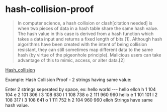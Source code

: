 # hash-collision-proof

> In computer science, a hash collision or clash[citation needed] is when two pieces of data in a hash table share the same hash value. The hash value in this case is derived from a hash function which takes a data input and returns a fixed length of bits.[1]. Although hash algorithms have been created with the intent of being collision resistant, they can still sometimes map different data to the same hash (by virtue of the pigeonhole principle). Malicious users can take advantage of this to mimic, access, or alter data.[2]

[Hash_collision](https://en.wikipedia.org/wiki/Hash_collision)

Example: 
Hash Collision Proof - 2 strings having same value:

Enter 2 strings seperated by space, ex: hello world --- hello elloh
h 1 104 104
e 2 101 306
l 3 108 630
l 1 108 738
o 2 111 960
960 hello
e 1 101 101
l 2 108 317
l 3 108 641
o 1 111 752
h 2 104 960
960 elloh
Strings have same hash value.

